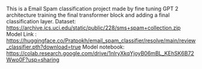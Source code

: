 This is a Email Spam classification project made by fine tuning GPT 2 architecture
training the final transformer block and adding a final classification layer. 
Dataset: https://archive.ics.uci.edu/static/public/228/sms+spam+collection.zip
Model Link : https://huggingface.co/Pratpokh/email_spam_classifier/resolve/main/review_classifier.pth?download=true
Model notebook:  https://colab.research.google.com/drive/1nlryXkqYjoyB06mBL_KEhSK6B72Wwo0F?usp=sharing

